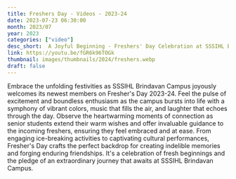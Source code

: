 ```yaml
---
title: Freshers Day - Videos - 2023-24
date: 2023-07-23 06:30:00
month: 2023/07
year: 2023
categories: ["video"]
desc_short:  A Joyful Beginning - Freshers' Day Celebration at SSSIHL Brindavan Campus
link: https://youtu.be/fGR6k96TOGk
thumbnail: images/thumbnails/2024/freshers.webp
draft: false
---
```


 Embrace the unfolding festivities as SSSIHL Brindavan Campus joyously welcomes its newest members on Fresher's Day 2023-24. Feel the pulse of excitement and boundless enthusiasm as the campus bursts into life with a symphony of vibrant colors, music that fills the air, and laughter that echoes through the day. Observe the heartwarming moments of connection as senior students extend their warm wishes and offer invaluable guidance to the incoming freshers, ensuring they feel embraced and at ease. From engaging ice-breaking activities to captivating cultural performances, Fresher's Day crafts the perfect backdrop for creating indelible memories and forging enduring friendships. It's a celebration of fresh beginnings and the pledge of an extraordinary journey that awaits at SSSIHL Brindavan Campus.